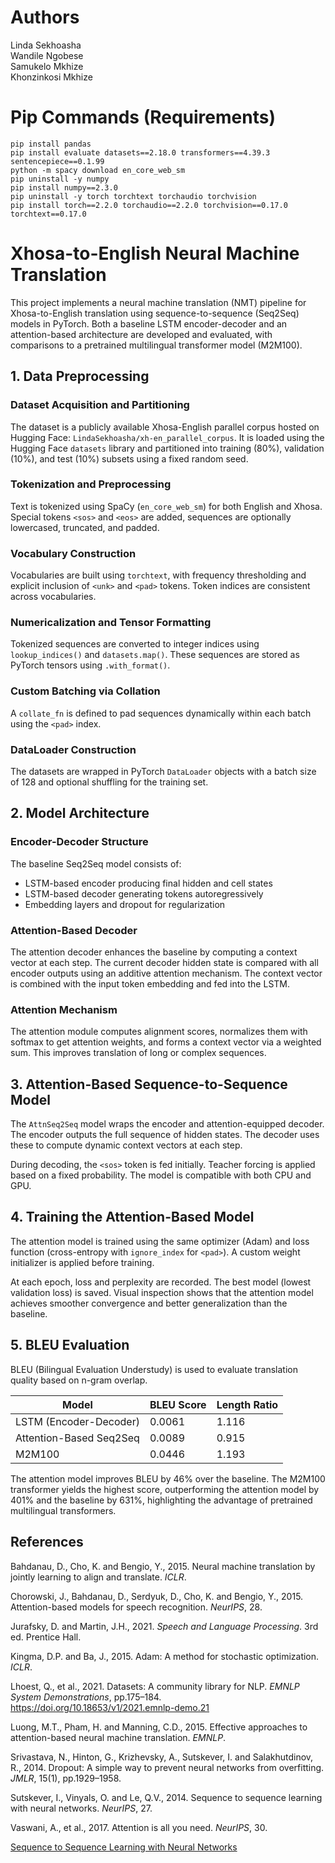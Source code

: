 # Authors
Linda Sekhoasha\
Wandile Ngobese\
Samukelo Mkhize\
Khonzinkosi Mkhize
# Pip Commands (Requirements)
```batch
pip install pandas
pip install evaluate datasets==2.18.0 transformers==4.39.3 sentencepiece==0.1.99
python -m spacy download en_core_web_sm
pip uninstall -y numpy
pip install numpy==2.3.0
pip uninstall -y torch torchtext torchaudio torchvision
pip install torch==2.2.0 torchaudio==2.2.0 torchvision==0.17.0 torchtext==0.17.0
```
# Xhosa-to-English Neural Machine Translation

This project implements a neural machine translation (NMT) pipeline for Xhosa-to-English translation using sequence-to-sequence (Seq2Seq) models in PyTorch. Both a baseline LSTM encoder-decoder and an attention-based architecture are developed and evaluated, with comparisons to a pretrained multilingual transformer model (M2M100).

## 1. Data Preprocessing

### Dataset Acquisition and Partitioning
The dataset is a publicly available Xhosa-English parallel corpus hosted on Hugging Face: `LindaSekhoasha/xh-en_parallel_corpus`. It is loaded using the Hugging Face `datasets` library and partitioned into training (80%), validation (10%), and test (10%) subsets using a fixed random seed.

### Tokenization and Preprocessing
Text is tokenized using SpaCy (`en_core_web_sm`) for both English and Xhosa. Special tokens `<sos>` and `<eos>` are added, sequences are optionally lowercased, truncated, and padded.

### Vocabulary Construction
Vocabularies are built using `torchtext`, with frequency thresholding and explicit inclusion of `<unk>` and `<pad>` tokens. Token indices are consistent across vocabularies.

### Numericalization and Tensor Formatting
Tokenized sequences are converted to integer indices using `lookup_indices()` and `datasets.map()`. These sequences are stored as PyTorch tensors using `.with_format()`.

### Custom Batching via Collation
A `collate_fn` is defined to pad sequences dynamically within each batch using the `<pad>` index.

### DataLoader Construction
The datasets are wrapped in PyTorch `DataLoader` objects with a batch size of 128 and optional shuffling for the training set.

## 2. Model Architecture

### Encoder-Decoder Structure
The baseline Seq2Seq model consists of:
- LSTM-based encoder producing final hidden and cell states
- LSTM-based decoder generating tokens autoregressively
- Embedding layers and dropout for regularization

### Attention-Based Decoder
The attention decoder enhances the baseline by computing a context vector at each step. The current decoder hidden state is compared with all encoder outputs using an additive attention mechanism. The context vector is combined with the input token embedding and fed into the LSTM.

### Attention Mechanism
The attention module computes alignment scores, normalizes them with softmax to get attention weights, and forms a context vector via a weighted sum. This improves translation of long or complex sequences.

## 3. Attention-Based Sequence-to-Sequence Model
The `AttnSeq2Seq` model wraps the encoder and attention-equipped decoder. The encoder outputs the full sequence of hidden states. The decoder uses these to compute dynamic context vectors at each step.

During decoding, the `<sos>` token is fed initially. Teacher forcing is applied based on a fixed probability. The model is compatible with both CPU and GPU.

## 4. Training the Attention-Based Model

The attention model is trained using the same optimizer (Adam) and loss function (cross-entropy with `ignore_index` for `<pad>`). A custom weight initializer is applied before training.

At each epoch, loss and perplexity are recorded. The best model (lowest validation loss) is saved. Visual inspection shows that the attention model achieves smoother convergence and better generalization than the baseline.

## 5. BLEU Evaluation

BLEU (Bilingual Evaluation Understudy) is used to evaluate translation quality based on n-gram overlap.

| Model                  | BLEU Score | Length Ratio |
|------------------------|------------|---------------|
| LSTM (Encoder-Decoder) | 0.0061     | 1.116         |
| Attention-Based Seq2Seq| 0.0089     | 0.915         |
| M2M100                 | 0.0446     | 1.193         |

The attention model improves BLEU by 46% over the baseline. The M2M100 transformer yields the highest score, outperforming the attention model by 401% and the baseline by 631%, highlighting the advantage of pretrained multilingual transformers.

## References

Bahdanau, D., Cho, K. and Bengio, Y., 2015. Neural machine translation by jointly learning to align and translate. *ICLR*.

Chorowski, J., Bahdanau, D., Serdyuk, D., Cho, K. and Bengio, Y., 2015. Attention-based models for speech recognition. *NeurIPS*, 28.

Jurafsky, D. and Martin, J.H., 2021. *Speech and Language Processing*. 3rd ed. Prentice Hall.

Kingma, D.P. and Ba, J., 2015. Adam: A method for stochastic optimization. *ICLR*.

Lhoest, Q., et al., 2021. Datasets: A community library for NLP. *EMNLP System Demonstrations*, pp.175–184. https://doi.org/10.18653/v1/2021.emnlp-demo.21

Luong, M.T., Pham, H. and Manning, C.D., 2015. Effective approaches to attention-based neural machine translation. *EMNLP*.

Srivastava, N., Hinton, G., Krizhevsky, A., Sutskever, I. and Salakhutdinov, R., 2014. Dropout: A simple way to prevent neural networks from overfitting. *JMLR*, 15(1), pp.1929–1958.

Sutskever, I., Vinyals, O. and Le, Q.V., 2014. Sequence to sequence learning with neural networks. *NeurIPS*, 27.

Vaswani, A., et al., 2017. Attention is all you need. *NeurIPS*, 30.

[Sequence to Sequence Learning with Neural Networks](https://github.com/bentrevett/pytorch-seq2seq/blob/main/1%20-%20Sequence%20to%20Sequence%20Learning%20with%20Neural%20Networks.ipynb)
